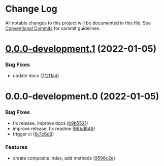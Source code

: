 # Change Log

All notable changes to this project will be documented in this file.
See [Conventional Commits](https://conventionalcommits.org) for commit guidelines.

# [0.0.0-development.1](https://github.com/stackomate/data-structures/compare/@stackomate/data-structures@0.0.0-development.0...@stackomate/data-structures@0.0.0-development.1) (2022-01-05)


### Bug Fixes

* update docs ([7f2f1ad](https://github.com/stackomate/data-structures/commit/7f2f1ad4aeab8d56f31f625f773d6d0df3c54d4b))





# 0.0.0-development.0 (2022-01-05)


### Bug Fixes

* fix release, improve docs ([b9b5521](https://github.com/stackomate/data-structures/commit/b9b5521913798c7755fce307353390afba25a78e))
* improve release, fix readme ([66bd849](https://github.com/stackomate/data-structures/commit/66bd84941dd9cb8edddc4607af0d8056bebe5762))
* trigger ci ([6c1c6d6](https://github.com/stackomate/data-structures/commit/6c1c6d6ba5af66a049e1c7f491d365bfc197a5ba))


### Features

* create composite index, add methods ([9598c2e](https://github.com/stackomate/data-structures/commit/9598c2ec6094c4e2b611054c29b3dc5c00a1c679))
